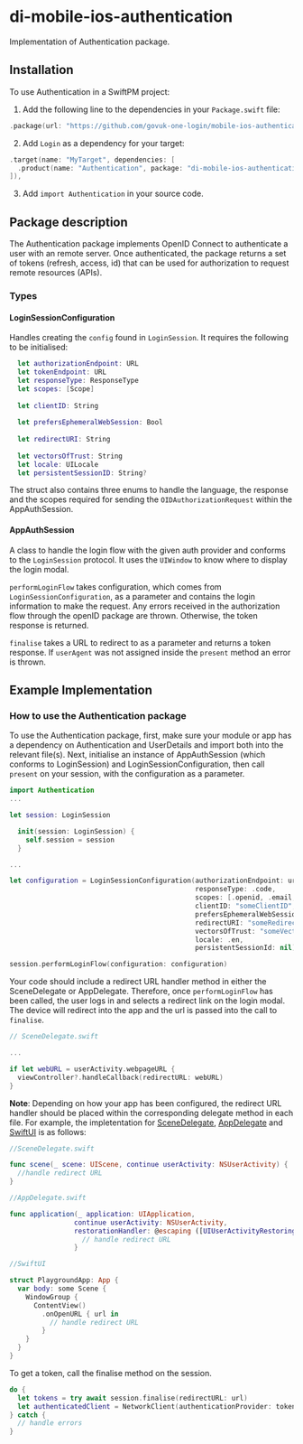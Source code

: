 # di-mobile-ios-authentication

Implementation of Authentication package.

## Installation

To use Authentication in a SwiftPM project:

1. Add the following line to the dependencies in your `Package.swift` file:

```swift
.package(url: "https://github.com/govuk-one-login/mobile-ios-authentication", branch: "main"),
```

2. Add `Login` as a dependency for your target:

```swift
.target(name: "MyTarget", dependencies: [
  .product(name: "Authentication", package: "di-mobile-ios-authentication")
]),
```

3. Add `import Authentication` in your source code.

## Package description

The Authentication package implements OpenID Connect to authenticate a user with an remote server.
Once authenticated, the package returns a set of tokens (refresh, access, id) that can be used for authorization to request remote resources (APIs).

### Types

#### LoginSessionConfiguration

Handles creating the `config` found in `LoginSession`. It requires the following to be initialised:

```swift
  let authorizationEndpoint: URL
  let tokenEndpoint: URL
  let responseType: ResponseType
  let scopes: [Scope]
   
  let clientID: String
   
  let prefersEphemeralWebSession: Bool
   
  let redirectURI: String
   
  let vectorsOfTrust: String
  let locale: UILocale
  let persistentSessionID: String?
```

The struct also contains three enums to handle the language, the response and the scopes required for sending the `OIDAuthorizationRequest` within the AppAuthSession. 

#### AppAuthSession

A class to handle the login flow with the given auth provider and conforms to the `LoginSession` protocol. It uses the `UIWindow` to know where to display the login modal.

`performLoginFlow` takes configuration, which comes from `LoginSessionConfiguration`, as a parameter and contains the login information to make the request. Any errors received in the authorization flow through the openID package are thrown. Otherwise, the token response is returned.

`finalise` takes a URL to redirect to as a parameter and returns a token response. If `userAgent` was not assigned inside the `present` method an error is thrown.

## Example Implementation

### How to use the Authentication package

To use the Authentication package, first, make sure your module or app has a dependency on Authentication and UserDetails and import both into the relevant file(s). Next, initialise an instance of AppAuthSession (which conforms to LoginSession) and LoginSessionConfiguration, then call `present` on your session, with the configuration as a parameter.

```swift
import Authentication
...

let session: LoginSession

  init(session: LoginSession) {
    self.session = session
  }

...

let configuration = LoginSessionConfiguration(authorizationEndpoint: url,
                                              responseType: .code,
                                              scopes: [.openid, .email, .phone, .offline_access],
                                              clientID: "someClientID",
                                              prefersEphemeralWebSession: true,
                                              redirectURI: "someRedirectURI",
                                              vectorsOfTrust: "someVectorOfTrust",
                                              locale: .en,
                                              persistentSessionId: nil)

session.performLoginFlow(configuration: configuration)

```

Your code should include a redirect URL handler method in either the SceneDelegate or AppDelegate. Therefore, once `performLoginFlow` has been called, the user logs in and selects a redirect link on the login modal. The device will redirect into the app and the url is passed into the call to `finalise`.

```swift
// SceneDelegate.swift

...

if let webURL = userActivity.webpageURL {
  viewController?.handleCallback(redirectURL: webURL)
}

```

**Note**: Depending on how your app has been configured, the redirect URL handler should be placed within the corresponding delegate method in each file. For example, the impletentation for [SceneDelegate](https://developer.apple.com/documentation/uikit/uiscenedelegate/3238056-scene), [AppDelegate](https://developer.apple.com/documentation/uikit/uiapplicationdelegate/1623072-application) and [SwiftUI](https://developer.apple.com/documentation/swiftui/environmentvalues/openurl) is as follows:

```swift
//SceneDelegate.swift

func scene(_ scene: UIScene, continue userActivity: NSUserActivity) {
  //handle redirect URL
}

//AppDelegate.swift

func application(_ application: UIApplication, 
                continue userActivity: NSUserActivity,
                restorationHandler: @escaping ([UIUserActivityRestoring]?) -> Void) -> Bool {
                  // handle redirect URL
                }

//SwiftUI

struct PlaygroundApp: App {
  var body: some Scene {
    WindowGroup {
      ContentView()
        .onOpenURL { url in
          // handle redirect URL
        }
    }
  }
}

```

To get a token, call the finalise method on the session.


```swift
do {
  let tokens = try await session.finalise(redirectURL: url)
  let authenticatedClient = NetworkClient(authenticationProvider: tokens)
} catch {
  // handle errors
}
                
```
